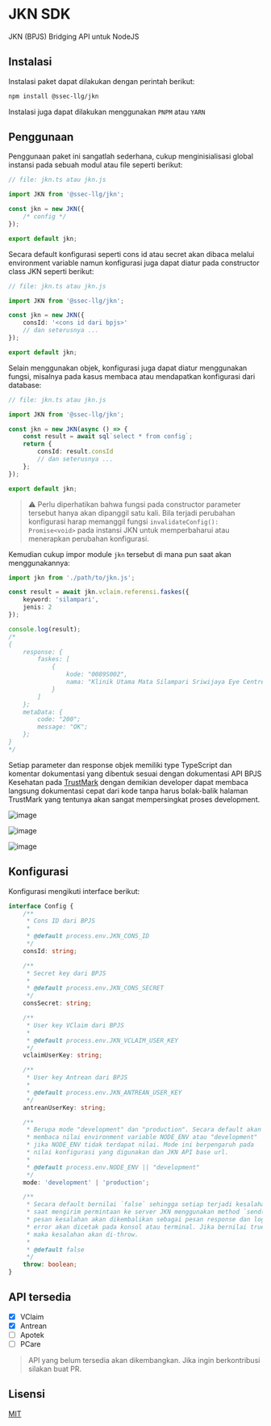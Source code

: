 # JKN SDK

JKN (BPJS) Bridging API untuk NodeJS

## Instalasi

Instalasi paket dapat dilakukan dengan perintah berikut:

```bash
npm install @ssec-llg/jkn
```

Instalasi juga dapat dilakukan menggunakan `PNPM` atau `YARN`

## Penggunaan

Penggunaan paket ini sangatlah sederhana, cukup menginisialisasi global instansi pada sebuah modul atau file seperti berikut:

```ts
// file: jkn.ts atau jkn.js

import JKN from '@ssec-llg/jkn';

const jkn = new JKN({
	/* config */
});

export default jkn;
```

Secara default konfigurasi seperti cons id atau secret akan dibaca melalui environment variable namun konfigurasi juga dapat diatur pada constructor class JKN seperti berikut:

```ts
// file: jkn.ts atau jkn.js

import JKN from '@ssec-llg/jkn';

const jkn = new JKN({
	consId: '<cons id dari bpjs>'
	// dan seterusnya ...
});

export default jkn;
```

Selain menggunakan objek, konfigurasi juga dapat diatur menggunakan fungsi, misalnya pada kasus membaca atau mendapatkan konfigurasi dari database:

```ts
// file: jkn.ts atau jkn.js

import JKN from '@ssec-llg/jkn';

const jkn = new JKN(async () => {
	const result = await sql`select * from config`;
	return {
		consId: result.consId
		// dan seterusnya ...
	};
});

export default jkn;
```

> ⚠ Perlu diperhatikan bahwa fungsi pada constructor parameter tersebut hanya akan dipanggil satu kali. Bila terjadi perubahan konfigurasi harap memanggil fungsi `invalidateConfig(): Promise<void>` pada instansi JKN untuk memperbaharui atau menerapkan perubahan konfigurasi.

Kemudian cukup impor module `jkn` tersebut di mana pun saat akan menggunakannya:

```ts
import jkn from './path/to/jkn.js';

const result = await jkn.vclaim.referensi.faskes({
	keyword: 'silampari',
	jenis: 2
});

console.log(result);
/*
{
	response: {
		faskes: [
			{
				kode: "0089S002",
				nama: "Klinik Utama Mata Silampari Sriwijaya Eye Centre"
			}
		]
	};
	metaData: {
		code: "200";
		message: "OK";
	};
}
*/
```

Setiap parameter dan response objek memiliki type TypeScript dan komentar dokumentasi yang dibentuk sesuai dengan dokumentasi API BPJS Kesehatan pada [TrustMark](https://dvlp.bpjs-kesehatan.go.id:8888/trust-mark/main.html) dengan demikian developer dapat membaca langsung dokumentasi cepat dari kode tanpa harus bolak-balik halaman TrustMark yang tentunya akan sangat mempersingkat proses development.

![image](https://github.com/ssec-llg/jkn/assets/25121822/cda03042-949a-446a-aa11-06abd55e3069)

![image](https://github.com/ssec-llg/jkn/assets/25121822/ff5f8aa4-3e23-43f4-81ca-cf7827aff5ba)

![image](https://github.com/ssec-llg/jkn/assets/25121822/9c082475-db87-42c3-9180-58cfb602c983)

## Konfigurasi

Konfigurasi mengikuti interface berikut:

```ts
interface Config {
	/**
	 * Cons ID dari BPJS
	 *
	 * @default process.env.JKN_CONS_ID
	 */
	consId: string;

	/**
	 * Secret key dari BPJS
	 *
	 * @default process.env.JKN_CONS_SECRET
	 */
	consSecret: string;

	/**
	 * User key VClaim dari BPJS
	 *
	 * @default process.env.JKN_VCLAIM_USER_KEY
	 */
	vclaimUserKey: string;

	/**
	 * User key Antrean dari BPJS
	 *
	 * @default process.env.JKN_ANTREAN_USER_KEY
	 */
	antreanUserKey: string;

	/**
	 * Berupa mode "development" dan "production". Secara default akan
	 * membaca nilai environment variable NODE_ENV atau "development"
	 * jika NODE_ENV tidak terdapat nilai. Mode ini berpengaruh pada
	 * nilai konfigurasi yang digunakan dan JKN API base url.
	 *
	 * @default process.env.NODE_ENV || "development"
	 */
	mode: 'development' | 'production';

	/**
	 * Secara default bernilai `false` sehingga setiap terjadi kesalahan
	 * saat mengirim permintaan ke server JKN menggunakan method `send()`,
	 * pesan kesalahan akan dikembalikan sebagai pesan response dan log
	 * error akan dicetak pada konsol atau terminal. Jika bernilai true,
	 * maka kesalahan akan di-throw.
	 *
	 * @default false
	 */
	throw: boolean;
}
```

## API tersedia

- [x] VClaim
- [x] Antrean
- [ ] Apotek
- [ ] PCare

> API yang belum tersedia akan dikembangkan. Jika ingin berkontribusi silakan buat PR.

## Lisensi

[MIT](./LICENSE)

